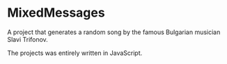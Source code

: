 # MixedMessages

A project that generates a random song by the famous Bulgarian musician Slavi Trifonov.

The projects was entirely written in JavaScript.
